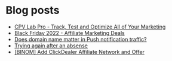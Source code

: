 # Blog posts
<!-- BLOG-POST-LIST:START -->
- [CPV Lab Pro - Track, Test and Optimize All of Your Marketing](https://afflift.com/f/threads/cpv-lab-pro-track-test-and-optimize-all-of-your-marketing.3912/)
- [Black Friday 2022 - Affiliate Marketing Deals](https://afflift.com/f/threads/black-friday-2022-affiliate-marketing-deals.9962/)
- [Does domain name matter in Push notification traffic?](https://afflift.com/f/threads/does-domain-name-matter-in-push-notification-traffic.9998/)
- [Trying again after an absense](https://afflift.com/f/threads/trying-again-after-an-absense.9781/)
- [[BINOM] Add ClickDealer Affiliate Network and Offer](https://afflift.com/f/threads/binom-add-clickdealer-affiliate-network-and-offer.6909/)
<!-- BLOG-POST-LIST:END -->
